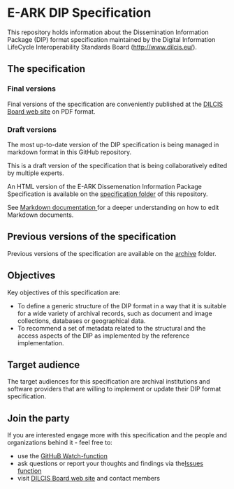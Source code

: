 # E-ARK DIP Specification

This repository holds information about the Dissemination Information Package (DIP) format specification maintained by the Digital Information LifeCycle Interoperability Standards Board (http://www.dilcis.eu/).

## The specification

### Final versions

Final versions of the specification are conveniently published at the [DILCIS Board web site](http://dilcis.eu/specifications/dip) on PDF format.


### Draft versions

The most up-to-date version of the DIP specification is being managed in markdown format in this GitHub repository. 

This is a draft version of the specification that is being collaboratively edited by multiple experts.

An HTML version of the E-ARK Dissemenation Information Package Specification is available on the 
[specification folder](./specification/) of this repository.

See [Markdown documentation ](https://guides.github.com/features/mastering-markdown/) for a deeper understanding on how to edit Markdown documents.



## Previous versions of the specification

Previous versions of the specification are available on the [archive](./archive/) folder.

## Objectives

Key objectives of this specification are:

- 	To define a generic structure of the DIP format in a way that it is suitable for a wide variety of archival records, such as document and image collections, databases or geographical data.
-	To recommend a set of metadata related to the structural and the access aspects of the DIP as implemented by the reference implementation.

## Target audience

The target audiences for this specification are archival institutions and software providers that are willing to implement or update their DIP format specification.

## Join the party

If you are interested engage more with this specification and the people and organizations behind it - feel free to: 

- use the [GitHuB Watch-function](https://help.github.com/articles/watching-and-unwatching-repositories/) 
- ask questions or report your thoughts and findings via the[Issues function](https://github.com/DILCISBoard/E-ARK-DIP/issues) 
- visit [DILCIS Board web site](http://dilcis.eu/) and contact members
